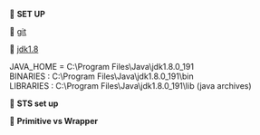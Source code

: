 :book: **SET UP**

:link: [git](https://git-scm.com/downloads)

:link: [jdk1.8](https://www.oracle.com/in/java/technologies/javase/javase-jdk8-downloads.html)

JAVA_HOME = C:\Program Files\Java\jdk1.8.0_191  
BINARIES : C:\Program Files\Java\jdk1.8.0_191\bin  
LIBRARIES : C:\Program Files\Java\jdk1.8.0_191\lib (java archives)

:book: **STS set up**

:book: **Primitive vs Wrapper**  

